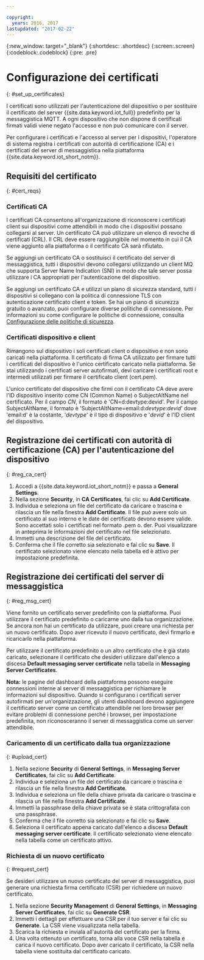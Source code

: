 ```yaml
---

copyright:
  years: 2016, 2017
lastupdated: "2017-02-22"
---
```


{:new_window: target="\_blank"}
{:shortdesc: .shortdesc}
{:screen:.screen}
{:codeblock:.codeblock}
{:pre: .pre}

# Configurazione dei certificati
{: #set_up_certificates}

I certificati sono utilizzati per l'autenticazione del dispositivo o per sostituire il certificato del server {{site.data.keyword.iot_full}} predefinito per la messaggistica MQTT. A ogni dispositivo che non dispone di certificati firmati validi viene negato l'accesso e non può comunicare con il server.

Per configurare i certificati e l'accesso al server per i dispositivi, l'operatore di sistema registra i certificati con autorità di certificazione (CA) e i certificati del server di messaggistica nella piattaforma {{site.data.keyword.iot_short_notm}}.

## Requisiti del certificato
{: #cert_reqs}

### Certificati CA
I certificati CA consentono all'organizzazione di riconoscere i certificati client sui dispositivi come attendibili in modo che i dispositivi possano collegarsi al server. Un certificato CA può utilizzare un elenco di revoche di certificati (CRL). Il CRL deve essere raggiungibile nel momento in cui il CA viene aggiunto alla piattaforma o il certificato CA sarà rifiutato.

Se aggiungi un certificato CA o sostituisci il certificato del server di messaggistica, tutti i dispositivi devono collegarsi utilizzando un client MQ che supporta Server Name Indication (SNI) in modo che tale server possa utilizzare i CA appropriati per l'autenticazione del dispositivo.

Se aggiungi un certificato CA e utilizzi un piano di sicurezza standard, tutti i dispositivi si collegano con la politica di connessione TLS con autenticazione certificato client e token. Se hai un piano di sicurezza gratuito o avanzato, puoi configurare diverse politiche di connessione. Per informazioni su come configurare le politiche di connessione, consulta [Configurazione delle politiche di sicurezza](set_up_policies.html).

### Certificati dispositivo e client
Rimangono sul dispositivo i soli certificati client o dispositivo e non sono caricati nella piattaforma. Il certificato di firma CA utilizzato per firmare tutti i certificati del dispositivo è l'unico certificato caricato nella piattaforma. Se stai utilizzando i certificati server autofirmati, devi caricare i certificati root e intermedi utilizzati per firmare il certificato client (cert.pem).

L'unico certificato del dispositivo che firmi con il certificato CA deve avere l'ID dispositivo inserito come CN (Common Name) o SubjectAltName nel certificato. Per il campo *CN*, il formato è 'CN=d:devtype:devid'. Per il campo SubjectAltName, il formato è 'SubjectAltName=email:d:*devtype:devid*' dove 'email:d' è la costante, '*devtype*' è il tipo di dispositivo e '*devid*' è l'ID client del dispositivo.

## Registrazione dei certificati con autorità di certificazione (CA) per l'autenticazione del dispositivo
{: #reg_ca_cert}

1. Accedi a {{site.data.keyword.iot_short_notm}} e passa a **General Settings**.
2. Nella sezione **Security**, in **CA Certificates**, fai clic su **Add Certificate**.
3. Individua e seleziona un file del certificato da caricare o trascina e rilascia un file nella finestra **Add Certificate**. Il file può avere solo un certificato al suo interno e le date del certificato devono essere valide. Sono accettati solo i certificati nel formato .pem o. der. Puoi visualizzare in anteprima le informazioni del certificato nel file selezionato.
4. Immetti una descrizione del file del certificato.
5. Conferma che il file corretto sia selezionato e fai clic su **Save**. Il certificato selezionato viene elencato nella tabella ed è attivo per impostazione predefinita.

## Registrazione dei certificati del server di messaggistica
{: #reg_msg_cert}

Viene fornito un certificato server predefinito con la piattaforma. Puoi utilizzare il certificato predefinito o caricarne uno dalla tua organizzazione. Se ancora non hai un certificato da utilizzare, puoi creare una richiesta per un nuovo certificato. Dopo aver ricevuto il nuovo certificato, devi firmarlo e ricaricarlo nella piattaforma.

Per utilizzare il certificato predefinito o un altro certificato che è già stato caricato, selezionare il certificato che desideri utilizzare dall'elenco a discesa **Default messaging server certificate** nella tabella in **Messaging Server Certificates**.

**Nota:** le pagine del dashboard della piattaforma possono eseguire connessioni interne al server di messaggistica per richiamare le informazioni sul dispositivo. Quando si configurano i certificati server autofirmati per un'organizzazione, gli utenti dashboard devono aggiungere il certificato server come un certificato attendibile nei loro browser per evitare problemi di connessione perché i browser, per impostazione predefinita, non riconosceranno il server di messaggistica come un server attendibile.

### Caricamento di un certificato dalla tua organizzazione
{: #upload_cert}
1. Nella sezione **Security** di **General Settings**, in **Messaging Server Certificates**, fai clic su **Add Certificate**.
2. Individua e seleziona un file del certificato da caricare o trascina e rilascia un file nella finestra **Add Certificate**.
3. Individua e seleziona un file della chiave privata da caricare o trascina e rilascia un file nella finestra **Add Certificate**.  
4. Immetti la passphrase della chiave privata se è stata crittografata con una passphrase.
5. Conferma che il file corretto sia selezionato e fai clic su **Save**.
6. Seleziona il certificato appena caricato dall'elenco a discesa **Default messaging server certificate**. Il certificato selezionato viene elencato nella tabella come un certificato attivo.

### Richiesta di un nuovo certificato
{: #request_cert}

Se desideri utilizzare un nuovo certificato del server di messaggistica, puoi generare una richiesta firma certificato (CSR) per richiedere un nuovo certificato.

 1. Nella sezione **Security Management** di **General Settings**, in **Messaging Server Certificates**, fai clic su **Generate CSR**.
 2. Immetti i dettagli per effettuare una CSR per il tuo server e fai clic su **Generate**. La CSR viene visualizzata nella tabella.
 3. Scarica la richiesta e inviala all'autorità del certificato per la firma.
 4. Una volta ottenuto un certificato, torna alla voce CSR nella tabella e carica il nuovo certificato. Dopo aver caricato il certificato, la CSR nella tabella viene sostituita dal certificato caricato.
